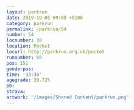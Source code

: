 ```yaml
---
layout: parkrun
date: 2019-10-05 09:00 +0100
category: parkrun
permalink: /parkrun/54
number: 54
locnumber: 38
location: Pocket
locurl: http://parkrun.org.uk/pocket
runnumber: 69
pos: 151
genderpos: 
time: '33:34'
agegrade: 39.72%
pb: 
strava: 
artwork: '/images/Shared Content/parkrun.png'
---
```

